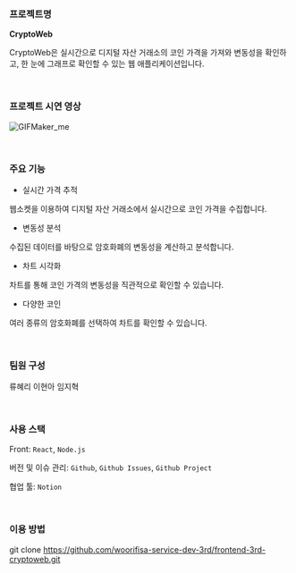 ### 프로젝트명

**CryptoWeb**

CryptoWeb은 실시간으로 디지털 자산 거래소의 코인 가격을 가져와 변동성을 확인하고, 한 눈에 그래프로 확인할 수 있는 웹 애플리케이션입니다.

<br>

### 프로젝트 시연 영상
![GIFMaker_me](https://github.com/user-attachments/assets/db443322-5cba-495b-ac7a-480fc28cb774)


<br>

### 주요 기능

- 실시간 가격 추적

웹소켓을 이용하여 디지털 자산 거래소에서 실시간으로 코인 가격을 수집합니다.

- 변동성 분석

수집된 데이터를 바탕으로 암호화폐의 변동성을 계산하고 분석합니다.

- 차트 시각화

차트를 통해 코인 가격의 변동성을 직관적으로 확인할 수 있습니다.

- 다양한 코인

여러 종류의 암호화폐를 선택하여 차트를 확인할 수 있습니다.

<br>

### 팀원 구성

류혜리
이현아
임지혁

<br>

### 사용 스택

Front: `React`, `Node.js`

버전 및 이슈 관리: `Github`, `Github Issues`, `Github Project`

협업 툴: `Notion`

<br>

### 이용 방법

git clone https://github.com/woorifisa-service-dev-3rd/frontend-3rd-cryptoweb.git
